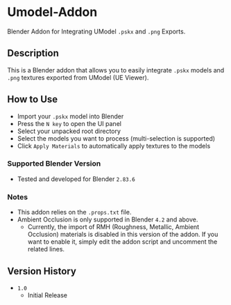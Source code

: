 # Umodel-Addon

Blender Addon for Integrating UModel ```.pskx``` and ```.png``` Exports.

## Description

This is a Blender addon that allows you to easily integrate ```.pskx``` models and ```.png``` textures exported from UModel (UE Viewer).

## How to Use

* Import your ```.pskx``` model into Blender
* Press the ```N key``` to open the UI panel
* Select your unpacked root directory
* Select the models you want to process (multi-selection is supported)
* Click ```Apply Materials``` to automatically apply textures to the models

### Supported Blender Version

* Tested and developed for Blender ```2.83.6```

### Notes

* This addon relies on the ```.props.txt``` file.
* Ambient Occlusion is only supported in Blender ```4.2``` and above.
    * Currently, the import of RMH (Roughness, Metallic, Ambient Occlusion) materials is disabled in this version of the addon.
If you want to enable it, simply edit the addon script and uncomment the related lines.

## Version History

* ```1.0```
    * Initial Release
